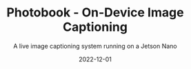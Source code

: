 ---
title: Photobook - On-Device Image Captioning
subtitle: A live image captioning system running on a Jetson Nano
collaborators: Rosa, Anudeep, Perez
location: CMU
year: 2022
date: 2022-12-01
tags: ['Image Captioning', 'Multimodal', 'On-Device ML', 'PyTorch']
---